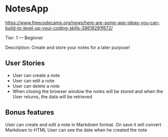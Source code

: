 # NotesApp
https://www.freecodecamp.org/news/here-are-some-app-ideas-you-can-build-to-level-up-your-coding-skills-39618291f672/

Tier: 1 — Beginner

Description: Create and store your notes for a later purpose!

## User Stories
- User can create a note
- User can edit a note
- User can delete a note
- When closing the browser window the notes will be stored and when the User returns, the data will be retrieved

## Bonus features
User can create and edit a note in Markdown format. On save it will convert Markdown to HTML
User can see the date when he created the note